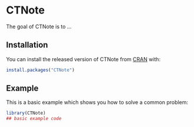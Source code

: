 
# CTNote

<!-- badges: start -->
<!-- badges: end -->

The goal of CTNote is to ...

## Installation

You can install the released version of CTNote from [CRAN](https://CRAN.R-project.org) with:

``` r
install.packages("CTNote")
```

## Example

This is a basic example which shows you how to solve a common problem:

``` r
library(CTNote)
## basic example code
```

